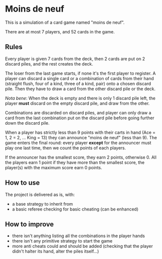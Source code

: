 # Moins de neuf

This is a simulation of a card game named "moins de neuf".

There are at most 7 players, and 52 cards in the game.

## Rules

Every player is given 7 cards from the deck, then 2 cards are put on 2 discard piles, and the rest creates the deck.

The loser from the last game starts, if none it's the first player to register. A player can discard a single card or a combination of cards from their hand (straight flush, four of a kind, three of a kind, pair) onto a chosen discard pile. Then they have to draw a card from the other discard pile or the deck.

*Nota bene*: When the deck is empty and there is only 1 discard pile left, the player **must** discard on the empty discard pile, and draw from the other.

Combinations are discarded on discard piles, and player can only draw a card from the last combination put on the discard pile before going further down the discard pile.

When a player has strictly less than 9 points with their carts in hand (Ace = 1, 2 = 2, ... King = 13) they can announce "moins de neuf" (less than 9). The game enters the final round: every player **except** for the announcer must play one last time, then we count the points of each players.

If the announcer has the smallest score, they earn 2 points, otherwise 0. All the players earn 1 point if they have more than the smallest score, the player(s) with the maximum score earn 0 points.

## How to use

The project is delivered as is, with:
* a base strategy to inherit from
* a basic referee checking for basic cheating (can be enhanced)

## How to improve

* there isn't anything listing all the combinations in the player hands
* there isn't any primitive strategy to start the game
* more anti cheats could and should be added (checking that the player didn't halter its hand, alter the piles itself...)